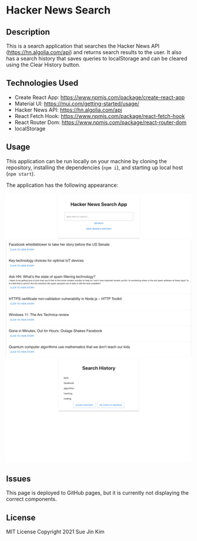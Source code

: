 # Hacker News Search

## Description
This is a search application that searches the Hacker News API (https://hn.algolia.com/api) and returns search results to the user. It also has a search history that saves queries to localStorage and can be cleared using the Clear History button.

## Technologies Used
- Create React App: https://www.npmjs.com/package/create-react-app
- Material UI: https://mui.com/getting-started/usage/
- Hacker News API: https://hn.algolia.com/api
- React Fetch Hook: https://www.npmjs.com/package/react-fetch-hook
- React Router Dom: https://www.npmjs.com/package/react-router-dom
- localStorage

## Usage

This application can be run locally on your machine by cloning the repository, installing the dependencies (`npm i`), and starting up local host (`npm start`).

The application has the following appearance:

![Search Page](./assets/search.png)
![History Page](./assets/history.png)


## Issues
This page is deployed to GitHub pages, but it is currently not displaying the correct components.

## License
MIT License Copyright 2021 Sue Jin Kim